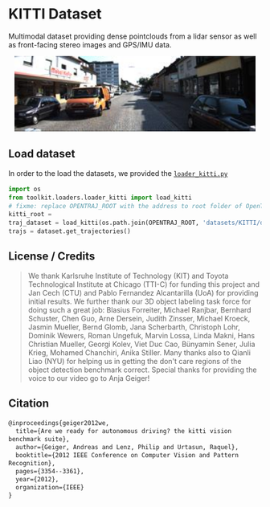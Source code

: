# KITTI Dataset
Multimodal dataset providing dense pointclouds from a lidar sensor as well as front-facing stereo images and GPS/IMU data.

<p align='center'>
  <img src='./reference.jpg' width='480px' \>
</p>


## Load dataset
In order to the load the datasets, we provided the [`loader_kitti.py`](../../toolkit/loaders/loader_kitti.py)

```python
import os
from toolkit.loaders.loader_kitti import load_kitti
# fixme: replace OPENTRAJ_ROOT with the address to root folder of OpenTraj
kitti_root = 
traj_dataset = load_kitti(os.path.join(OPENTRAJ_ROOT, 'datasets/KITTI/data'), title='kitti', use_kalman=False, sampling_rate=1)
trajs = dataset.get_trajectories()
```

## License / Credits
> We thank Karlsruhe Institute of Technology (KIT) and Toyota Technological Institute at Chicago (TTI-C) for funding this project and Jan Cech (CTU) and Pablo Fernandez Alcantarilla (UoA) for providing initial results. We further thank our 3D object labeling task force for doing such a great job: Blasius Forreiter, Michael Ranjbar, Bernhard Schuster, Chen Guo, Arne Dersein, Judith Zinsser, Michael Kroeck, Jasmin Mueller, Bernd Glomb, Jana Scherbarth, Christoph Lohr, Dominik Wewers, Roman Ungefuk, Marvin Lossa, Linda Makni, Hans Christian Mueller, Georgi Kolev, Viet Duc Cao, Bünyamin Sener, Julia Krieg, Mohamed Chanchiri, Anika Stiller. Many thanks also to Qianli Liao (NYU) for helping us in getting the don't care regions of the object detection benchmark correct. Special thanks for providing the voice to our video go to Anja Geiger!

## Citation
```
@inproceedings{geiger2012we,
  title={Are we ready for autonomous driving? the kitti vision benchmark suite},
  author={Geiger, Andreas and Lenz, Philip and Urtasun, Raquel},
  booktitle={2012 IEEE Conference on Computer Vision and Pattern Recognition},
  pages={3354--3361},
  year={2012},
  organization={IEEE}
}
```
